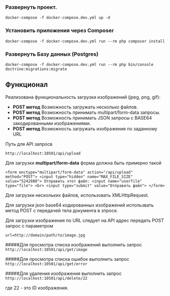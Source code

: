 ### Развернуть проект.
`docker-compose -f docker-compose.dev.yml up -d`
### Установить приложения через Composer
`docker-compose -f docker-compose.dev.yml run --rm php composer install`
### Развернуть Базу данных (Postgres)
`docker-compose -f docker-compose.dev.yml run --rm php bin/console doctrine:migrations:migrate`

## Функционал
Реализована функциональность загрузки изображений (jpeg, png, gif):
- **POST метод** Возможность загружать несколько файлов.
- **POST метод** Возможность принимать multipart/form-data запросы.
- **POST метод** Возможность принимать JSON запросы с BASE64 закодированными изображениями.
- **POST метод** Возможность загружать изображения по заданному URL

Путь для API запросв

`http://localhost:10501/api/upload`

Для загрузки **multipart/form-data** форма должна быть примерно такой

`<form enctype="multipart/form-data" action="/api/upload" method="POST">
            <input type="hidden" name="MAX_FILE_SIZE" value="5242880">
            Отправить этот файл: <input name="userfile" type="file">
            <br>
            <input type="submit" value="Отправить файл">
        </form>`
        
Для загрузки нескольких файлов, использовать XMLHttpRequest.

Для загрузки json base64 кодированных изображений использвать метод POST с передачей тела документа в зпросе.

Для загрузки изображения по URL следует на API адрес передать POST запрос с параметром

`url=http://domain/path/to/image.jpg`

#####Для просмотра списка изображений выполнить запрос
`http://localhost:10501/api/get/image` 

#####Для просмотра списка ошибок выполнить запрос
`http://localhost:10501/api/get/error`

#####Для удаления изображения выполнить запрос
`http://localhost:10501/api/delete/22`

где 22 - это ID изображения.





